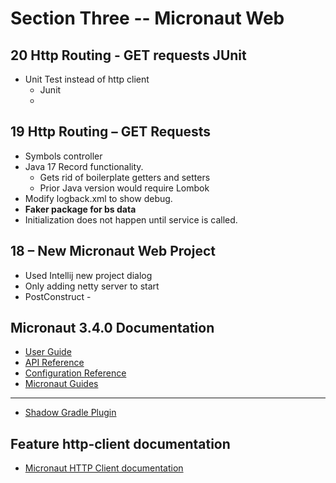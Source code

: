 # Section Three -- Micronaut Web
## 20 Http Routing - GET requests JUnit
* Unit Test instead of http client
  * Junit
  * 
## 19 Http Routing &ndash; GET Requests
* Symbols controller
* Java 17 Record functionality.  
  * Gets rid of boilerplate getters and setters
  * Prior Java version would require Lombok
* Modify logback.xml to show debug.
* **Faker package for bs data**
* Initialization does not happen until service is called.
## 18 &ndash; New Micronaut Web Project
* Used Intellij new project dialog
* Only adding netty server to start
* PostConstruct - 
## Micronaut 3.4.0 Documentation

- [User Guide](https://docs.micronaut.io/3.4.0/guide/index.html)
- [API Reference](https://docs.micronaut.io/3.4.0/api/index.html)
- [Configuration Reference](https://docs.micronaut.io/3.4.0/guide/configurationreference.html)
- [Micronaut Guides](https://guides.micronaut.io/index.html)

---

- [Shadow Gradle Plugin](https://plugins.gradle.org/plugin/com.github.johnrengelman.shadow)

## Feature http-client documentation

- [Micronaut HTTP Client documentation](https://docs.micronaut.io/latest/guide/index.html#httpClient)


